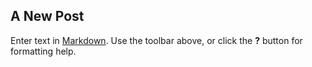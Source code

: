 ## A New Post

Enter text in [Markdown](http://daringfireball.net/projects/markdown/dsaf). Use the toolbar above, or click the **?** button for formatting help.
